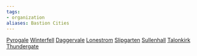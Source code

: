 ```yaml
---
tags: 
- organization
aliases: Bastion Cities
---
```

[Pyrogale](../locations/ignis-concord/settlements/pyrogale/pyrogale.md) [Winterfell](../locations/winterfell/settlements/winterfell-city.md) [Daggervale](../locations/daggervale/settlements/daggervale-city.md) [Lonestrom](../locations/lonestrom/settlements/lonestrom-city.md) [Slipgarten](../locations/slipgarten/settlements/slipgarten-city.md) [Sullenhall](../locations/sullenhall/sullenhall.md) [Talonkirk](../locations/talonkirk/settlements/talonkirk-city.md) [Thundergate](../locations/thundergate/settlements/thundergate-city.md) 